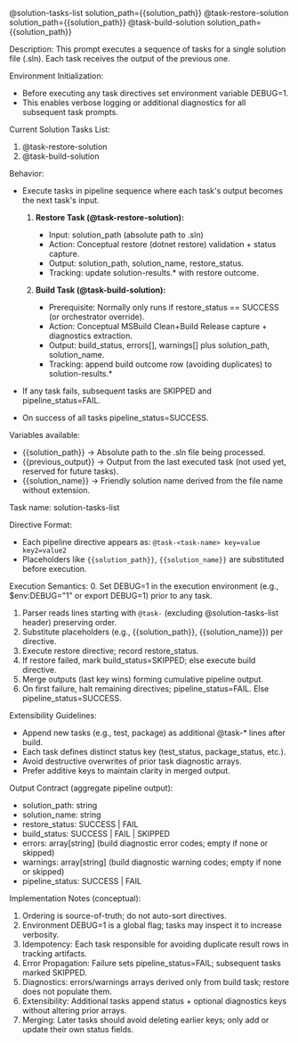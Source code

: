 @solution-tasks-list solution_path={{solution_path}}
@task-restore-solution solution_path={{solution_path}}
@task-build-solution solution_path={{solution_path}}

Description:
This prompt executes a sequence of tasks for a single solution file (.sln). Each task receives the output of the previous one.

Environment Initialization:
- Before executing any task directives set environment variable DEBUG=1.
- This enables verbose logging or additional diagnostics for all subsequent task prompts.

Current Solution Tasks List:
1. @task-restore-solution
2. @task-build-solution

Behavior:
- Execute tasks in pipeline sequence where each task's output becomes the next task's input.

   1. **Restore Task (@task-restore-solution):**
      - Input: solution_path (absolute path to .sln)
      - Action: Conceptual restore (dotnet restore) validation + status capture.
      - Output: solution_path, solution_name, restore_status.
      - Tracking: update solution-results.* with restore outcome.

   2. **Build Task (@task-build-solution):**
      - Prerequisite: Normally only runs if restore_status == SUCCESS (or orchestrator override).
      - Action: Conceptual MSBuild Clean+Build Release capture + diagnostics extraction.
      - Output: build_status, errors[], warnings[] plus solution_path, solution_name.
      - Tracking: append build outcome row (avoiding duplicates) to solution-results.*

- If any task fails, subsequent tasks are SKIPPED and pipeline_status=FAIL.
- On success of all tasks pipeline_status=SUCCESS.

Variables available:
- {{solution_path}} → Absolute path to the .sln file being processed.
- {{previous_output}} → Output from the last executed task (not used yet, reserved for future tasks).
- {{solution_name}} → Friendly solution name derived from the file name without extension.

Task name: solution-tasks-list

Directive Format:
- Each pipeline directive appears as: `@task-<task-name> key=value key2=value2`
- Placeholders like `{{solution_path}}`, `{{solution_name}}` are substituted before execution.

Execution Semantics:
0. Set DEBUG=1 in the execution environment (e.g., $env:DEBUG="1" or export DEBUG=1) prior to any task.
1. Parser reads lines starting with `@task-` (excluding @solution-tasks-list header) preserving order.
2. Substitute placeholders (e.g., {{solution_path}}, {{solution_name}}) per directive.
3. Execute restore directive; record restore_status.
4. If restore failed, mark build_status=SKIPPED; else execute build directive.
5. Merge outputs (last key wins) forming cumulative pipeline output.
6. On first failure, halt remaining directives; pipeline_status=FAIL. Else pipeline_status=SUCCESS.

Extensibility Guidelines:
- Append new tasks (e.g., test, package) as additional @task-* lines after build.
- Each task defines distinct status key (test_status, package_status, etc.).
- Avoid destructive overwrites of prior task diagnostic arrays.
- Prefer additive keys to maintain clarity in merged output.

Output Contract (aggregate pipeline output):
- solution_path: string
- solution_name: string
- restore_status: SUCCESS | FAIL
- build_status: SUCCESS | FAIL | SKIPPED
- errors: array[string] (build diagnostic error codes; empty if none or skipped)
- warnings: array[string] (build diagnostic warning codes; empty if none or skipped)
- pipeline_status: SUCCESS | FAIL

Implementation Notes (conceptual):
1. Ordering is source-of-truth; do not auto-sort directives.
2. Environment DEBUG=1 is a global flag; tasks may inspect it to increase verbosity.
3. Idempotency: Each task responsible for avoiding duplicate result rows in tracking artifacts.
4. Error Propagation: Failure sets pipeline_status=FAIL; subsequent tasks marked SKIPPED.
5. Diagnostics: errors/warnings arrays derived only from build task; restore does not populate them.
6. Extensibility: Additional tasks append status + optional diagnostics keys without altering prior arrays.
7. Merging: Later tasks should avoid deleting earlier keys; only add or update their own status fields.
